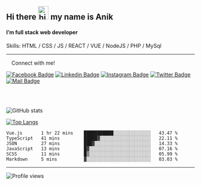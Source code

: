 ## Hi there <img src="https://user-images.githubusercontent.com/1303154/88677602-1635ba80-d120-11ea-84d8-d263ba5fc3c0.gif" width="28px" height="36" alt="hi"> my name is Anik

#### I’m full stack web developer

Skills:  HTML / CSS / JS / REACT / VUE / NodeJS / PHP / MySql


---

&emsp;Connect with me!

<a href="https://www.facebook.com/anik.aritro" target="_blank">![Facebook Badge](https://img.shields.io/badge/Facebook-1877F2?style=for-the-badge&logo=facebook&logoColor=white)</a> [![Linkedin Badge](https://img.shields.io/badge/LinkedIn-0077B5?style=for-the-badge&logo=linkedin&logoColor=white)](https://www.linkedin.com/in/anik-hossain540323/) [![Instagram Badge](https://img.shields.io/badge/Instagram-E4405F?style=for-the-badge&logo=instagram&logoColor=white)](https://www.instagram.com/aritro.anik) [![Twitter Badge](https://img.shields.io/badge/Twitter-1DA1F2?style=for-the-badge&logo=twitter&logoColor=white)](https://twitter.com/AritroAnik) [![Mail Badge](https://img.shields.io/badge/Gmail-D14836?style=for-the-badge&logo=gmail&logoColor=white)](mailto:anikhossain9120@gmail.com)

</br>
</br>


![GitHub stats](https://github-readme-stats.vercel.app/api?username=anik-hossain&show_icons=true&theme=monokai)

[![Top Langs](https://github-readme-stats.vercel.app/api/top-langs/?username=anik-hossain&layout=compact&theme=monokai)](https://github.com/anik-hossain)

<!--START_SECTION:waka-->

```text
Vue.js       1 hr 22 mins    ███████████░░░░░░░░░░░░░░   43.47 %
TypeScript   41 mins         █████▓░░░░░░░░░░░░░░░░░░░   22.11 %
JSON         27 mins         ███▓░░░░░░░░░░░░░░░░░░░░░   14.33 %
JavaScript   13 mins         █▓░░░░░░░░░░░░░░░░░░░░░░░   07.16 %
SCSS         11 mins         █▒░░░░░░░░░░░░░░░░░░░░░░░   05.99 %
Markdown     5 mins          ▓░░░░░░░░░░░░░░░░░░░░░░░░   03.03 %
```

<!--END_SECTION:waka-->
---

![Profile views](https://gpvc.arturio.dev/anik-hossain)  
